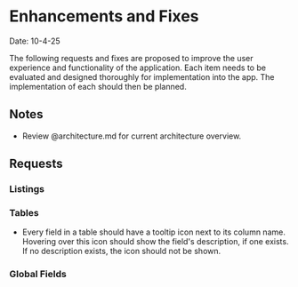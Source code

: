 # Enhancements and Fixes

Date: 10-4-25

The following requests and fixes are proposed to improve the user experience and functionality of the application. Each item needs to be evaluated and designed thoroughly for implementation into the app. The implementation of each should then be planned.

## Notes

- Review @architecture.md for current architecture overview.

## Requests

### Listings



### Tables

- Every field in a table should have a tooltip icon next to its column name. Hovering over this icon should show the field's description, if one exists. If no description exists, the icon should not be shown.

### Global Fields


